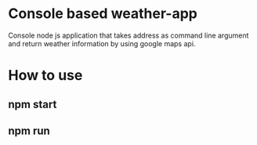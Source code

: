 # Console based weather-app
  Console node js application that takes address as command line argument and return weather information by using google maps api.
  
# How to use
## npm start

## npm run 
